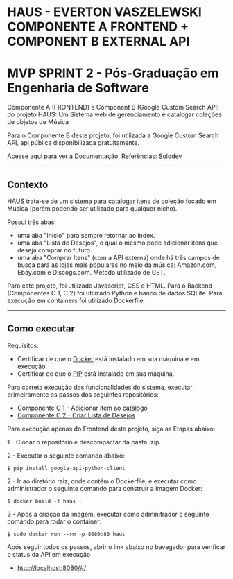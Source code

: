 # HAUS - EVERTON VASZELEWSKI COMPONENTE A FRONTEND + COMPONENT B EXTERNAL API
# MVP SPRINT 2 - Pós-Graduação em Engenharia de Software

Componente A (FRONTEND) e Component B (Google Custom Search API) do projeto HAUS: Um Sistema web de gerenciamento e catalogar coleções de objetos de Música


Para o Componente B deste projeto, foi utilizada a Google Custom Search API, api pública disponibilizada gratuitamente.

Acesse [aqui](https://console.cloud.google.com/apis/library/customsearch.googleapis.com?hl=pt-br) para ver a Documentação.
Referências: [Solodev](https://www.solodev.com/blog/web-design/adding-google-custom-search-to-your-website.stml#)

---
## Contexto

HAUS trata-se de um sistema para catalogar itens de coleção focado em Música (porém podendo ser utilizado para qualquer nicho).

Possui três abas:
- uma aba "Início" para sempre retornar ao index.
- uma aba "Lista de Desejos", o qual o mesmo pode adicionar itens que deseja comprar no futuro
- uma aba "Comprar Itens" (com a API externa) onde há três campos de busca para as lojas mais populares no meio da música: Amazon.com, Ebay.com e Discogs.com. Método utilizado de GET.

Para este projeto, foi utilizado Javascript, CSS e HTML. Para o Backend (Componentes C 1, C 2) foi utilizado Python e banco de dados SQLite.
Para execução em containers foi utilizado Dockerfile.


---
## Como executar 

Requisitos:
- Certificar de que o [Docker](https://docs.docker.com/engine/install/) está instalado em sua máquina e em execução.
- Certificar de que o [PIP](https://pypi.org/project/pip/) está instalado em sua máquina.
  
Para correta execução das funcionalidades do sistema, executar primeiramente os passos dos seguintes repositórios:
- [Componente C 1 - Adicionar item ao catálogo](https://github.com/Vaszelewski/pucrio-mvp-sprint2-haus-component-c-1)
- [Componente C 2 - Criar Lista de Desejos](https://github.com/Vaszelewski/pucrio-mvp-sprint2-haus-component-c-2)



Para execução apenas do Frontend deste projeto, siga as Etapas abaixo:


1 - Clonar o repositório e descompactar da pasta .zip.

2 - Executar o seguinte comando abaixo:
```
$ pip install google-api-python-client
```

2 - Ir ao diretório raiz, onde contém o Dockerfile, e executar como administrador o seguinte comando para construir a imagem Docker:
```
$ docker build -t haus .
```

3 - Após a criação da imagem, executar como adminitrador o seguinte comando para rodar o container:
```
$ sudo docker run --rm -p 8080:80 haus
```

Após seguir todos os passos, abrir o link abaixo no bavegador para verificar o status da API em execução
-  [http://localhost:8080/#/](http://localhost:8080/#/)

